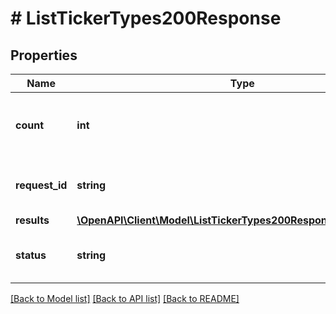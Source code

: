 # # ListTickerTypes200Response

## Properties

Name | Type | Description | Notes
------------ | ------------- | ------------- | -------------
**count** | **int** | The total number of results for this request. | [optional]
**request_id** | **string** | A request ID assigned by the server. |
**results** | [**\OpenAPI\Client\Model\ListTickerTypes200ResponseResultsInner[]**](ListTickerTypes200ResponseResultsInner.md) |  | [optional]
**status** | **string** | The status of this request&#39;s response. |

[[Back to Model list]](../../README.md#models) [[Back to API list]](../../README.md#endpoints) [[Back to README]](../../README.md)
